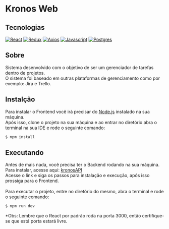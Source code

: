 # Kronos Web

## Tecnologias

[![React][React.js]][React-url]
[![Redux][Redux.js]][Redux-url]
[![Axios][Axios]][Axios-url]
[![Javascript][Javascript]][Javascript-url]
[![Postgres][Postgres]][Postgres-url]

## Sobre
Sistema desenvolvido com o objetivo de ser um gerenciador de tarefas dentro de projetos.
<br>
O sistema foi baseado em outras plataformas de gerenciamento como por exemplo: Jira e Trello.

## Instalção
Para instalar o Frontend você irá precisar do <a href="https://nodejs.org">Node.js</a> instalado na sua máquina.
<br>
Após isso, clone o projeto na sua máquina e ao entrar no diretório abra o terminal na sua IDE e rode o seguinte comando:
 
 ``` bash
 $ npm install
 ```
 
 
 ## Executando
 
 Antes de mais nada, você precisa ter o Backend rodando na sua máquina.
 <br>
 Para instalar, acesse aqui: <a href="https://github.com/Prodmais/kronosAPI">kronosAPI</a>
 <br>
 Acesse o link e siga os passos para instalação e execução, após isso prossiga para o Frontend.
 <br>
 <br>
 Para executar o projeto, entre no diretório do mesmo, abra o terminal e rode o seguinte comando:
 
 ```  bash
 $ npm run dev
 ```
 
 *Obs: Lembre que o React por padrão roda na porta 3000, então certifique-se que está porta estará livre.
 
[React.js]: https://img.shields.io/badge/React-20232A?style=for-the-badge&logo=react&logoColor=61DAFB
[React-url]: https://reactjs.org/

[Axios]: https://img.shields.io/badge/Axios-20232A?style=for-the-badge&logo=axios
[Axios-url]: https://axios-http.com/ptbr/docs/intro

[Redux.js]: https://img.shields.io/badge/Redux-20232A?style=for-the-badge&logo=redux
[Redux-url]: https://redux.js.org

[Postgres]: https://img.shields.io/badge/postgresql-20232A?style=for-the-badge&logo=postgresql
[Postgres-url]: https://www.postgresql.org
[Javascript]: https://img.shields.io/badge/Javascript-20232A?style=for-the-badge&logo=javascript&logoColor=#007acc
[Javascript-url]: https://developer.mozilla.org/pt-BR/docs/Web/JavaScript



